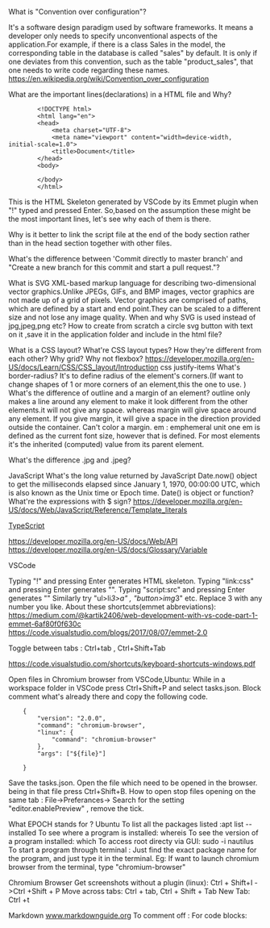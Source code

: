 
What is "Convention over configuration"?

It's a software design paradigm used by software frameworks.
It means a developer only needs to specify unconventional aspects of the application.For example, if there is a class Sales in the model, the corresponding table in the database is called "sales" by default. It is only if one deviates from this convention, such as the table "product_sales", that one needs to write code regarding these names.
https://en.wikipedia.org/wiki/Convention_over_configuration



What are the important lines(declarations) in a HTML file and Why?
            
            <!DOCTYPE html>
            <html lang="en">
            <head>
                <meta charset="UTF-8">
                <meta name="viewport" content="width=device-width, initial-scale=1.0">
                <title>Document</title>
            </head>
            <body>

            </body>
            </html>
This is the HTML Skeleton generated by VSCode by its Emmet plugin when "!" typed and pressed Enter.
So,based on the assumption these might be the most important lines, let's see why each of them is there.

Why is it better to link the script file at the end of the body section rather than in the head section together with other files.





What's the difference between 'Commit directly to master branch' and "Create a new branch for this commit and start a pull request."?

<!--How to work around GitHub's (bit annoying) feature to veryfy the device by entering the code sent to the email?
Just log in to GitHub in incognito/private browser window.-->

What is SVG
XML-based markup language for describing two-dimensional vector graphics.Unlike JPEGs, GIFs, and BMP images, vector graphics are not made up of a grid of pixels.
Vector graphics are comprised of paths, which are defined by a start and end point.They can be scaled to a different size and not lose any image quality.
When and why SVG is used instead of jpg,jpeg,png etc?
How to create from scratch a circle svg button with text on it ,save it in the application folder and include in the html file?





What is a CSS layout?
What're CSS layout types?
How they're different from each other?
Why grid? Why not flexbox?
https://developer.mozilla.org/en-US/docs/Learn/CSS/CSS_layout/Introduction
css justify-items
What's border-radius? It's to define radius of the element's corners.(If want to change shapes of 1 or more corners of an element,this the one to use. )
What's the difference of outline and a margin of an element?
outline only makes a line around any element to make it look different from the other elements.it will not give any space. whereas margin will give space around any element. If you give margin, it will give a space in the direction provided outside the container. Can't color a margin. 
em : emphemeral unit one em is defined as the current font size, however that is defined. For most elements it's the inherited (computed) value from its parent element.

What's the difference .jpg and .jpeg?



JavaScript
What's the long value returned by JavaScript Date.now() object to get the milliseconds elapsed since January 1, 1970, 00:00:00 UTC, which is also known as the Unix time or Epoch time.
Date() is object or function?
What're the expressions with $ sign?
https://developer.mozilla.org/en-US/docs/Web/JavaScript/Reference/Template_literals


[TypeScript](TypeScript)



https://developer.mozilla.org/en-US/docs/Web/API
https://developer.mozilla.org/en-US/docs/Glossary/Variable



VSCode

Typing "!" and pressing Enter generates HTML skeleton.
Typing  "link:css" and pressing Enter generates ""<link rel="stylesheet" href="style.css">.
Typing "script:src" and pressing Enter generates "<script src=""></script>"
Similarly try "ul>li*3>a" , "button>img*3" etc. Replace 3 with any number you like.
About these shortcuts(emmet abbreviations):  https://medium.com/@kartik2406/web-development-with-vs-code-part-1-emmet-6af80f0f630c 
https://code.visualstudio.com/blogs/2017/08/07/emmet-2.0

Toggle between tabs : Ctrl+tab , Ctrl+Shift+Tab

https://code.visualstudio.com/shortcuts/keyboard-shortcuts-windows.pdf

Open files in Chromium browser from VSCode,Ubuntu: 
While in a workspace folder in VSCode press Ctrl+Shift+P and select tasks.json.
Block comment what's already there and copy the following code.
        
        {
            "version": "2.0.0",    
            "command": "chromium-browser",
            "linux": {
                "command": "chromium-browser"
            },
            "args": ["${file}"]

        }
Save the tasks.json.
Open the file which need to be opened in the browser. being in that file press Ctrl+Shift+B.
How to open stop files opening on the same tab : File->Preferances-> Search for the setting "editor.enablePreview" , remove the tick. 

What EPOCH stands for ? 
Ubuntu
To list all the packages listed :apt list --installed
To see where a program is installed: whereis <package name>
To see the version of a program installed: which <package name>
To access root directy via GUI: sudo -i nautilus
To start a program through terminal : Just find the exact package name for the program, and just type it in the terminal.
                                      Eg: If want to launch chromium browser from the terminal, type "chromium-browser" 



Chromium Browser
Get screenshots without a plugin (linux): Ctrl + Shift+I ->Ctrl +Shift + P
Move across tabs: Ctrl + tab, Ctrl + Shift + Tab
New Tab: Ctrl +t



Markdown
www.markdownguide.org
To comment off : 
For code blocks:
